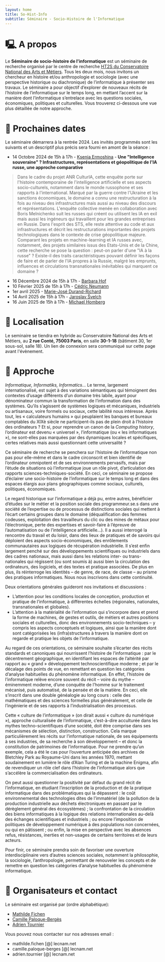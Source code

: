 ```yaml
---
layout: home
title: So-Hist-Info
subtitle: Séminaire - Socio-Histoire de l'Informatique
---
```


# 🖳 A propos

Le **Séminaire de socio-histoire de l'informatique** est un séminaire de recherche organisé par le centre de recherche [HT2S du Conservatoire National des Arts et Métiers](https://technique-societe.cnam.fr/histoire-des-technosciences-en-societe-ht2s--913760.kjsp). Tous les deux mois, nous invitons un chercheur en histoire et/ou anthropologie et sociologie (avec une perspective historique ou diachronique) de l’informatique à présenter ses travaux. Le séminaire a pour objectif d’explorer de nouveaux récits de l’histoire de l’informatique sur le temps long, en mettant l’accent sur la manière dont l’informatique s’entrelace avec les questions sociales, économiques, politiques et culturelles. Vous trouverez ci-dessous une vue plus détaillée de notre approche.

# 📅 Prochaines dates

Le séminaire démarrera à la rentrée 2024. Les invités programmés sont les suivants et un descriptif plus précis sera fourni en amont de la séance :

- 14 Octobre 2024 de 15h à 17h - [Ksenia Ermoshina](https://cis.cnrs.fr/en/ksenia_ermoshina/) - **Une "Intelligence souveraine" ? Infrastructures, représentations et géopolitique de l'IA russe, une approche comparative**

> Dans le cadre du projet ANR CulturIA, cette enquête porte sur l'histoire contemporaine de l'intelligence artificielle et ses aspects socio-culturels, notamment dans le monde russophone et ses rapports à l'international. Marqué par la guerre contre l'Ukraine et les sanctions économiques, le domaine a connu une restructuration à la fois au niveau des infrastructures mais aussi au niveau des discours et représentations. L'enquête collective menée en collaboration avec Boris Melnichenko suit les russes qui créent ou utilisent les IA en exil mais aussi les ingéneurs qui travaillent pour les grandes entreprises en Russie. Dans l'esprit des STS, elle reste attentive au code et aux infrastructures et décrit les restructurations importantes des projets technologiques dans le contexte de crise géopolitique majeure. Comparant les projets en machine-learning et IA russes avec, notamment, des projets similaires issus des Etats-Unis et de la Chine, cette recherche se pose la question : peut-on parler d'une "IA à la russe" ? Existe-il des traits caractéristiques pouvant définir les façons de faire et de parler de l'IA propres à la Russie, malgré les emprunts, influences et circulations transnationales inévitables qui marquent ce domaine ?

- 16 Décembre 2024 de 15h à 17h - [Barbara Hof](https://www.researchgate.net/profile/Barbara-Hof)
- 10 Février 2025 de 15h à 17h - [Cédric Neumann](https://technique-societe.cnam.fr/neumann-cedric-1143977.kjsp)
- 1er avril 2025 - [Marie-José Durand-Richard](http://www.sphere.univ-paris-diderot.fr/spip.php?article90&lang=fr)
- 14 Avril 2025 de 15h à 17h - [Jaroslav Švelch](http://svelch.com/cv/)
- 16 Juin 2025 de 15h à 17h - [Michael Homberg](https://wigh.wcfia.harvard.edu/people/michael-homberg)

# 📍 Localisation 

Le seminaire se tiendra en hybride au Conservatoire National des Arts et Métiers, au **2 rue Conté, 75003 Paris**, en salle **30-1-18** (bâtiment 30, 1er sous-sol, salle 18). Un lien de connexion sera communiqué sur cette page avant l'évènement. 

# 💭 Approche

_Informatique, Informatiks, Informatics..._ Le terme, largement internationalisé, est sujet à des variations sémantiques qui témoignent des contextes d’usage différents d’un domaine très labile, ayant pour dénominateur commun la transformation de l’information dans des systèmes. Qu’ils s’agissent de systèmes logiques et mécaniques, industriels ou artisanaux, voire formels ou sociaux, cette labilité nous intéresse. Après tout, les « calculateurs humains » qui peuplaient les banques et bureaux comptables du XIXè siècle ne participent-ils pas de plein droit à l’histoire des ordinateurs ? Et si, pour reprendre un canon de la _Computing history_, l’ordinateur est devenu « universel », l’informatique (ou  « les informatiques »), ne sont-elles pas marquées par des dynamiques locales et spécifiques, certes relatives mais aussi questionnant cette universalité ? 

Ce séminaire de recherche se penchera sur l’histoire de l’informatique non pas pour elle-même et dans le cadre circonscrit et bien identifié de l’ordinateur omnipotent et de ses environnements pervasifs, mais par l’étude de situations où l’informatique joue un rôle pivot, d’articulation des rapports sciences-techniques-société. En ceci, ce séminaire se propose d’éclairer une socio-histoire de l’informatique sur le temps long et dans des espaces élargis aux plans géographiques comme sociaux, culturels, politiques, économiques. 

Le regard historique sur l’informatique a déjà pu, entre autres, bénéficier d’études sur le métier et la position sociale des programmeur.se.s dans une société de l’expertise ou de processus de distinctions sociales qui mettent à l’écart certains groupes dans le domaine (déqualification des femmes codeuses, exploitation des travailleurs du clic ou des mines de métaux pour l’électronique, perte des expertises et savoir-faire à l’épreuve de l’automatisation ou de l’intelligence artificielle…). Il a aussi interrogé la rencontre du travail et du loisir, dans des lieux de pratiques et de savoirs qui déploient des aspects socio-économiques, des enrôlements communautaires aux logiques de récupération industrielle. Il s’est enfin largement penché sur des développements scientifiques ou industriels dans des cadres nationaux, mais aussi dans les relations inter- ou trans-nationales qui régissent (ou sont soumis à) aussi bien la circulation des ordinateurs, des logiciels, et des textes et pratique associées. De plus en plus, ils réinterroge les identités – de genre, de race, de classe – au prisme des pratiques informatiques. Nous nous inscrivons dans cette continuité.

Deux orientations générales guideront nos invitations et discussions :
- L’attention pour les conditions locales de conception, production et pratique de l’informatique, à différentes échelles (régionales, nationales, transnationales et globales).
-	L’attention à la matérialité de l’information qui s’incorpore dans et prend la forme de machines, de gestes et outils, de métiers et autres positions sociales et culturelles, donc des environnements socio-techniques – y compris les aspects conceptuels et logiques, ainsi que la manière dont sont catégorisées les (infra)structures à travers la manière dont on regarde et pratique les objets de l’informatique.
  
Au regard de ces orientations, ce séminaire souhaite s’écarter des récits standards et canoniques qui nourrissent l’histoire de l’informatique : par le décentrement géographique, en identifiant les espaces de l’altérité par rapport au « grand » développement technoscientifique moderne ; et par le décalage des points de vue, en remettant en question les catégories d’analyse habituelles du phénomène informatique. En effet, l’histoire de l’informatique relève encore souvent du récit – voire du mythe – éminemment moderne, d’une conquête de l’homme sur le traitement mécanisé, puis automatisé, de la pensée et de la matière. En ceci, elle s’inscrit dans une double généalogie au long cours : celle des mathématiques et des sciences formelles plus généralement, et celle de l’ingénierie et de ses rapports à l’industrialisation des processus. 

Cette « culture de l’informatique » (on dirait aussi « culture du numérique »), approche culturalisée de l’informatique, c’est-à-dire acculturée dans les mythes techno-scientifiques d’une société, doit être comprise dans ses mécanismes de sélection, distinction, construction. Cela marque particulièrement les récits sur l’informatique nationale, de ses équipements à ses industries, de sa recherche à son développement – et donc la constitution de patrimoines de l’informatique. Pour ne prendre qu’un exemple, cela a été le cas pour l’ouverture anticipée des archives de Bletchley Park au Royaume-Uni dans les années 1970, mettant soudainement en lumière le rôle d’Alan Turing et de la machine Enigma, afin de revendiquer un rôle clef dans l’histoire de l’informatique alors que s’accélère la commercialisation des ordinateurs. 

On peut aussi questionner la positivité par défaut du grand récit de l’informatique, en étudiant l’inscription de la production et de la pratique informatique dans des problématiques qui la dépassent : le coût environnemental des technologies dites de l’immatériel (de la pollution de la production industrielle aux déchets électroniques en passant par le dérèglement général des écosystèmes) ; la confrontation de la circulation des biens informatiques à la logique des relations internationales au-delà des échanges scientifiques et industriels ; ou encore l’imposition de politiques de développement numérique à des populations non concernées, ou qui en pâtissent ; ou enfin, la mise en perspective avec les absences refus, résistances, inerties et non-usages de certains territoires et de leurs acteurs.

Pour finir, ce séminaire prendra soin de favoriser une ouverture interdisciplinaire vers d’autres sciences sociales, notamment la philosophie, la sociologie, l’anthropologie, permettant de renouveler les concepts et de remettre en question les catégories d’analyse habituelles du phénomène informatique.


# 📧 Organisateurs et contact

Le séminaire est organisé par (ordre alphabétique):
- [Mathilde Fichen](mathfichen@github.io)
- [Camille Paloque-Bergès](https://technique-societe.cnam.fr/camille-paloque-berges--836902.kjsp#/)
- [Adrien Tournier](https://technique-societe.cnam.fr/adrien-tournier--1455493.kjsp#/)

Vous pouvez nous contacter sur nos adresses email :
- mathilde.fichen [@] lecnam.net
- camille.paloque-berges [@] lecnam.net
- adrien.tournier [@] lecnam.net


